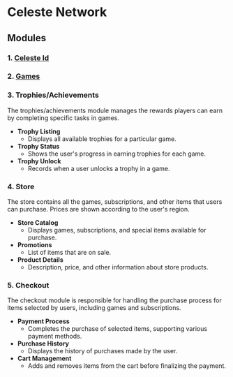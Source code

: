 # Celeste Network

## Modules

### 1. [Celeste Id](./docs/modules/celeste-id.md)

### 2. [Games](./docs/modules/games.md)

### 3. Trophies/Achievements

The trophies/achievements module manages the rewards players can earn by completing specific tasks in games.

- **Trophy Listing**
  - Displays all available trophies for a particular game.
- **Trophy Status**
  - Shows the user's progress in earning trophies for each game.
- **Trophy Unlock**
  - Records when a user unlocks a trophy in a game.

### 4. Store

The store contains all the games, subscriptions, and other items that users can purchase. Prices are shown according to the user's region.

- **Store Catalog**
  - Displays games, subscriptions, and special items available for purchase.
- **Promotions**
  - List of items that are on sale.
- **Product Details**
  - Description, price, and other information about store products.

### 5. Checkout

The checkout module is responsible for handling the purchase process for items selected by users, including games and subscriptions.

- **Payment Process**
  - Completes the purchase of selected items, supporting various payment methods.
- **Purchase History**
  - Displays the history of purchases made by the user.
- **Cart Management**
  - Adds and removes items from the cart before finalizing the payment.
